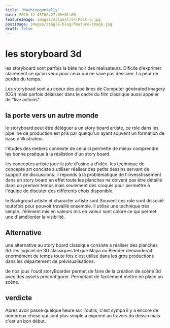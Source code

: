 ```yaml
---
title: "Machinegunkelly"
date: 2020-12-03T08:27:05+01:00
featureImage: images/allpost/allPost-3.jpg
postImage: images/single-blog/feature-image.jpg
draft: false
---
```


# les storyboard 3d 
les storyboard sont parfois la bête noir des réalisateurs. Dificile d'exprimer clairement ce qu'on veux pour ceux qui ne save pas dessiner. La peur de perdre du temps. 

Les storyboad sont au coeur des pipe lines de Computer générated imagery (CGI) mais parfois délaisser dans le cadre du film classique aussi appeler de "live actions". 

## la porte vers un autre monde 
le storyboard peut être déléguer a un story board artiste, ce role dans les pipeline de production est pris par quelqu'un ayant souvent un formation de base d'illustrateur. 

l'études des metiers connexte de celui ci permette de mieux comprendre les bonne pratique à la réalistion d'un story board. 

les conceptes artiste joue le jole d'usine a d'idée. les technique de concepte art conciste à utiliser réaliser des petits dessins servant de support de discussions. il reponds à la problématique de l'invesstissement dans un story board en effet toute les planches ne doivent pas être détaillé dans un premier temps mais seulement des croquis pour permettre à l'équipe de discuter des différents choix disponible.

le Backgroud artiste et character artiste sont Souvent ces role sont dissocié toutefois pour pouvoir travaillé ensemble. il utilise une technique très simple. l'élément mis en valeurs mis en valeur sont coloré ce qui permet une d'amélioréer la visibilité. 

## Alternative 

une alternative au story board classique consiste a réaliser des planches 3d.
les logiciel de 3D classiques tel que Maya ou Blender  demanderait énormément de temps toute fois c'est utilisé dans les gros productions dans les département de prévisualisations. 

de nos jous l'outil storyBoarder permet de faire de la création de scène 3d avec des assets préconfigurer. Permetant de facilement mettre en place un scène.

## verdicte 
Après avoir passé quelque heure sur l'outils, c'est sympa il y a encore de nombreux chose qui sont plus simple a exprimé au travers du dessin mais c'est un bon début.  
